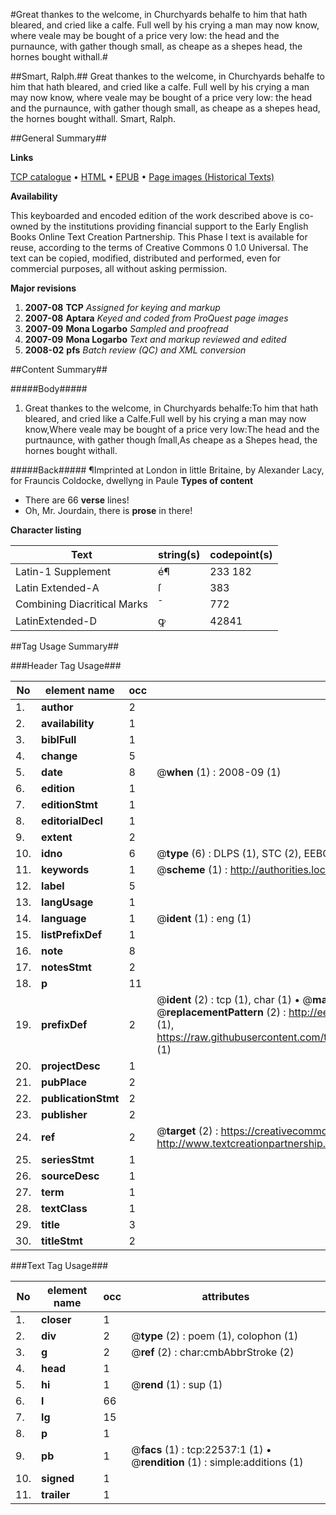 #Great thankes to the welcome, in Churchyards behalfe to him that hath bleared, and cried like a calfe. Full well by his crying a man may now know, where veale may be bought of a price very low: the head and the purnaunce, with gather though small, as cheape as a shepes head, the hornes bought withall.#

##Smart, Ralph.##
Great thankes to the welcome, in Churchyards behalfe to him that hath bleared, and cried like a calfe. Full well by his crying a man may now know, where veale may be bought of a price very low: the head and the purnaunce, with gather though small, as cheape as a shepes head, the hornes bought withall.
Smart, Ralph.

##General Summary##

**Links**

[TCP catalogue](http://www.ota.ox.ac.uk/tcp/)  • 
[HTML](http://tei.it.ox.ac.uk/tcp/Texts-HTML/free/A12/A12329.html)  • 
[EPUB](http://tei.it.ox.ac.uk/tcp/Texts-EPUB/free/A12/A12329.epub) • 
[Page images (Historical Texts)](https://data.historicaltexts.jisc.ac.uk/view?pubId=eebo-99856895e&pageId=eebo-99856895e-22537-1)

**Availability**

This keyboarded and encoded edition of the
	       work described above is co-owned by the institutions
	       providing financial support to the Early English Books
	       Online Text Creation Partnership. This Phase I text is
	       available for reuse, according to the terms of Creative
	       Commons 0 1.0 Universal. The text can be copied,
	       modified, distributed and performed, even for
	       commercial purposes, all without asking permission.

**Major revisions**

1. __2007-08__ __TCP__ *Assigned for keying and markup*
1. __2007-08__ __Aptara__ *Keyed and coded from ProQuest page images*
1. __2007-09__ __Mona Logarbo__ *Sampled and proofread*
1. __2007-09__ __Mona Logarbo__ *Text and markup reviewed and edited*
1. __2008-02__ __pfs__ *Batch review (QC) and XML conversion*

##Content Summary##

#####Body#####

1. Great thankes to the welcome,
in Churchyards behalfe:To him that hath bleared, and cried like a Calfe.Full well by his crying a man may now know,Where veale may be bought of a price very low:The head and the purtnaunce, with gather though ſmall,As cheape as a Shepes head, the hornes bought withall.

#####Back#####
¶Imprinted at London in little Britaine, by
Alexander Lacy, for Frauncis Coldocke,
dwellyng in Paule
**Types of content**

  * There are 66 **verse** lines!
  * Oh, Mr. Jourdain, there is **prose** in there!

**Character listing**


|Text|string(s)|codepoint(s)|
|---|---|---|
|Latin-1 Supplement|é¶|233 182|
|Latin Extended-A|ſ|383|
|Combining             Diacritical Marks|̄|772|
|LatinExtended-D|ꝙ|42841|

##Tag Usage Summary##

###Header Tag Usage###

|No|element name|occ|attributes|
|---|---|---|---|
|1.|__author__|2||
|2.|__availability__|1||
|3.|__biblFull__|1||
|4.|__change__|5||
|5.|__date__|8| @__when__ (1) : 2008-09 (1)|
|6.|__edition__|1||
|7.|__editionStmt__|1||
|8.|__editorialDecl__|1||
|9.|__extent__|2||
|10.|__idno__|6| @__type__ (6) : DLPS (1), STC (2), EEBO-CITATION (1), PROQUEST (1), VID (1)|
|11.|__keywords__|1| @__scheme__ (1) : http://authorities.loc.gov/ (1)|
|12.|__label__|5||
|13.|__langUsage__|1||
|14.|__language__|1| @__ident__ (1) : eng (1)|
|15.|__listPrefixDef__|1||
|16.|__note__|8||
|17.|__notesStmt__|2||
|18.|__p__|11||
|19.|__prefixDef__|2| @__ident__ (2) : tcp (1), char (1)  •  @__matchPattern__ (2) : ([0-9\-]+):([0-9IVX]+) (1), (.+) (1)  •  @__replacementPattern__ (2) : http://eebo.chadwyck.com/downloadtiff?vid=$1&page=$2 (1), https://raw.githubusercontent.com/textcreationpartnership/Texts/master/tcpchars.xml#$1 (1)|
|20.|__projectDesc__|1||
|21.|__pubPlace__|2||
|22.|__publicationStmt__|2||
|23.|__publisher__|2||
|24.|__ref__|2| @__target__ (2) : https://creativecommons.org/publicdomain/zero/1.0/ (1), http://www.textcreationpartnership.org/docs/. (1)|
|25.|__seriesStmt__|1||
|26.|__sourceDesc__|1||
|27.|__term__|1||
|28.|__textClass__|1||
|29.|__title__|3||
|30.|__titleStmt__|2||


###Text Tag Usage###

|No|element name|occ|attributes|
|---|---|---|---|
|1.|__closer__|1||
|2.|__div__|2| @__type__ (2) : poem (1), colophon (1)|
|3.|__g__|2| @__ref__ (2) : char:cmbAbbrStroke (2)|
|4.|__head__|1||
|5.|__hi__|1| @__rend__ (1) : sup (1)|
|6.|__l__|66||
|7.|__lg__|15||
|8.|__p__|1||
|9.|__pb__|1| @__facs__ (1) : tcp:22537:1 (1)  •  @__rendition__ (1) : simple:additions (1)|
|10.|__signed__|1||
|11.|__trailer__|1||
